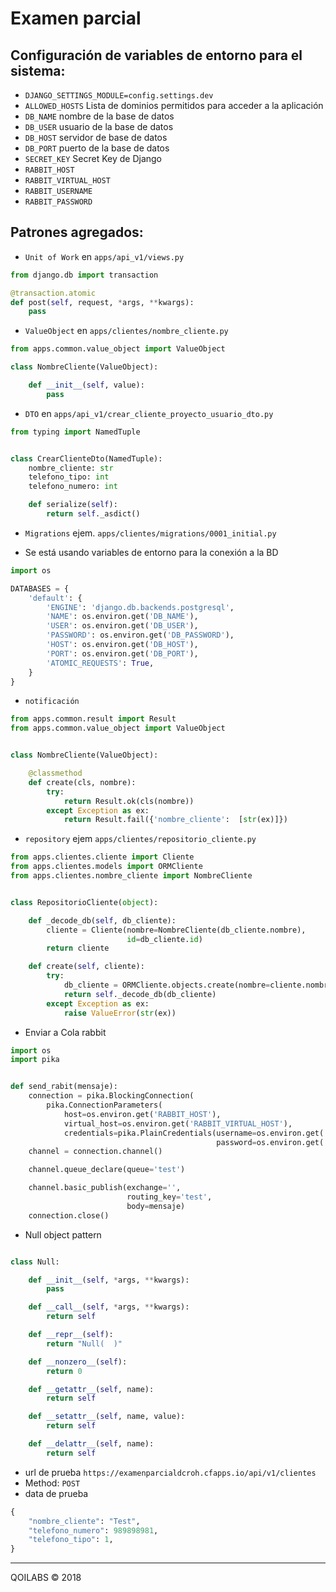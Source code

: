 # Examen parcial

## Configuración de variables de entorno para el sistema:
* `DJANGO_SETTINGS_MODULE=config.settings.dev`
* `ALLOWED_HOSTS` Lista de dominios permitidos para acceder a la aplicación
* `DB_NAME` nombre de la base de datos
* `DB_USER` usuario de la base de datos
* `DB_HOST` servidor de base de datos
* `DB_PORT` puerto de la base de datos
* `SECRET_KEY` Secret Key de Django
* `RABBIT_HOST`
* `RABBIT_VIRTUAL_HOST`
* `RABBIT_USERNAME`
* `RABBIT_PASSWORD`

## Patrones agregados:

- `Unit of Work` en `apps/api_v1/views.py`

```python
from django.db import transaction

@transaction.atomic
def post(self, request, *args, **kwargs):
    pass
```

- `ValueObject` en `apps/clientes/nombre_cliente.py`

```python
from apps.common.value_object import ValueObject

class NombreCliente(ValueObject):

    def __init__(self, value):
        pass
```

- `DTO` en  `apps/api_v1/crear_cliente_proyecto_usuario_dto.py`

```python
from typing import NamedTuple


class CrearClienteDto(NamedTuple):
    nombre_cliente: str
    telefono_tipo: int
    telefono_numero: int

    def serialize(self):
        return self._asdict()
```

- `Migrations` ejem. `apps/clientes/migrations/0001_initial.py`

- Se está usando variables de entorno para la conexión a la BD 

```python
import os

DATABASES = {
    'default': {
        'ENGINE': 'django.db.backends.postgresql',
        'NAME': os.environ.get('DB_NAME'),
        'USER': os.environ.get('DB_USER'),
        'PASSWORD': os.environ.get('DB_PASSWORD'),
        'HOST': os.environ.get('DB_HOST'),
        'PORT': os.environ.get('DB_PORT'),
        'ATOMIC_REQUESTS': True,
    }
}

```

- `notificación`

```python
from apps.common.result import Result
from apps.common.value_object import ValueObject


class NombreCliente(ValueObject):

    @classmethod
    def create(cls, nombre):
        try:
            return Result.ok(cls(nombre))
        except Exception as ex:
            return Result.fail({'nombre_cliente':  [str(ex)]})
```

- `repository` ejem `apps/clientes/repositorio_cliente.py`

```python
from apps.clientes.cliente import Cliente
from apps.clientes.models import ORMCliente
from apps.clientes.nombre_cliente import NombreCliente


class RepositorioCliente(object):

    def _decode_db(self, db_cliente):
        cliente = Cliente(nombre=NombreCliente(db_cliente.nombre),
                          id=db_cliente.id)
        return cliente

    def create(self, cliente):
        try:
            db_cliente = ORMCliente.objects.create(nombre=cliente.nombre.value)
            return self._decode_db(db_cliente)
        except Exception as ex:
            raise ValueError(str(ex))

```


- Enviar a Cola rabbit
```python
import os
import pika


def send_rabit(mensaje):
    connection = pika.BlockingConnection(
        pika.ConnectionParameters(
            host=os.environ.get('RABBIT_HOST'),
            virtual_host=os.environ.get('RABBIT_VIRTUAL_HOST'),
            credentials=pika.PlainCredentials(username=os.environ.get('RABBIT_USERNAME'),
                                              password=os.environ.get('RABBIT_PASSWORD'))))
    channel = connection.channel()

    channel.queue_declare(queue='test')

    channel.basic_publish(exchange='',
                          routing_key='test',
                          body=mensaje)
    connection.close()
```

- Null object pattern

```python

class Null:

    def __init__(self, *args, **kwargs):
        pass

    def __call__(self, *args, **kwargs):
        return self

    def __repr__(self):
        return "Null(  )"

    def __nonzero__(self):
        return 0

    def __getattr__(self, name):
        return self

    def __setattr__(self, name, value):
        return self

    def __delattr__(self, name):
        return self
```

- url de prueba `https://examenparcialdcroh.cfapps.io/api/v1/clientes` 
- Method: `POST`
- data de prueba
```python
{
	"nombre_cliente": "Test",
	"telefono_numero": 989898981,
	"telefono_tipo": 1,
}

```

---
QOILABS © 2018
